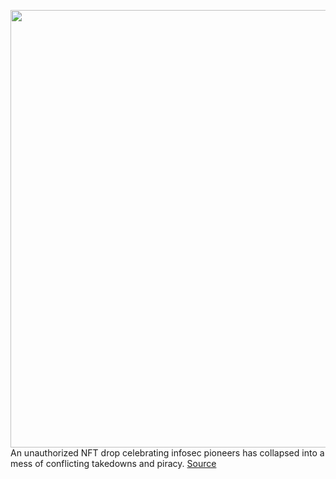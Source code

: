 <img src='https://cdn.vox-cdn.com/thumbor/G3MKezaC85aVwjZlODWFNcf_vnM=/0x0:2040x1360/1200x800/filters:focal(857x517:1183x843)/cdn.vox-cdn.com/uploads/chorus_image/image/70321295/acastro_210319_1777_nft_0001.0.jpg' width='700px' /><br/>
An unauthorized NFT drop celebrating infosec pioneers has collapsed into a mess of conflicting takedowns and piracy.
<a href='https://www.theverge.com/2021/12/27/22855644/cipher-punk-nft-drop-jillian-york-opensea-tokens'> Source <a/>